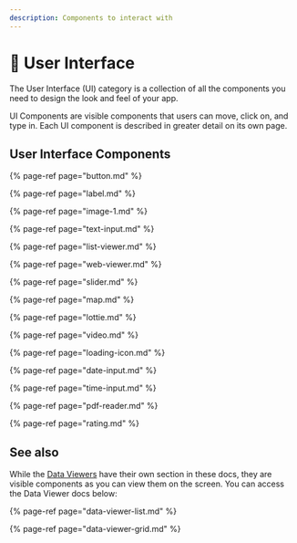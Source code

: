 ```yaml
---
description: Components to interact with
---
```


# 🔘 User Interface

The User Interface \(UI\) category is a collection of all the components you need to design the look and feel of your app. 

UI Components are visible components that users can move, click on, and type in. Each UI component is described in greater detail on its own page.

## User Interface Components

{% page-ref page="button.md" %}

{% page-ref page="label.md" %}

{% page-ref page="image-1.md" %}

{% page-ref page="text-input.md" %}

{% page-ref page="list-viewer.md" %}

{% page-ref page="web-viewer.md" %}

{% page-ref page="slider.md" %}

{% page-ref page="map.md" %}

{% page-ref page="lottie.md" %}

{% page-ref page="video.md" %}

{% page-ref page="loading-icon.md" %}

{% page-ref page="date-input.md" %}

{% page-ref page="time-input.md" %}

{% page-ref page="pdf-reader.md" %}

{% page-ref page="rating.md" %}

## See also

While the [Data Viewers](data-viewers.md) have their own section in these docs, they are visible components as you can view them on the screen. You can access the Data Viewer docs below:

{% page-ref page="data-viewer-list.md" %}

{% page-ref page="data-viewer-grid.md" %}

